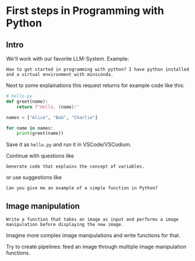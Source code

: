 # First steps in Programming with Python

## Intro 

We'll work with our favorite LLM-System. Example:

```
How to get started in programming with python? I have python installed and a virtual environment with miniconda.
```

Next to some explainations this request returns for example code like this:

```python
# hello.py
def greet(name):
    return f"Hello, {name}!"

names = ["Alice", "Bob", "Charlie"]

for name in names:
    print(greet(name))
```

Save it as `hello.py` and run it in VSCode/VSCodium.

Continue with questions like

```
Generate code that explains the concept of variables.
```

or use suggestions like 

```
Can you give me an example of a simple function in Python?
```

## Image manipulation

```
Write a function that takes an image as input and performs a image manipulation before displaying the new image.
```

Imagine more complex image manipulations and write functions for that. 

Try to create pipelines: feed an image through multiple image manipulation functions.
